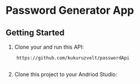 # Password Generator App

## Getting Started

1. Clone your and run this API:

```
    https://github.com/kukuruzvelt/passwordApi
   
```

2. Clone this project to your Andriod Studio:
